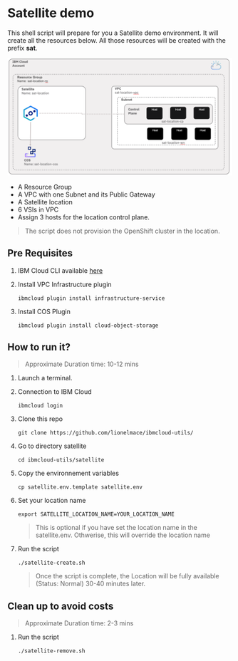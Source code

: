 # Satellite demo

This shell script will prepare for you a Satellite demo environment. 
It will create all the resources below. All those resources will be created with the prefix **sat**.

![](./sat-architecture.png)

* A Resource Group
* A VPC with one Subnet and its Public Gateway
* A Satellite location
* 6 VSIs in VPC
* Assign 3 hosts for the location control plane.

> The script does not provision the OpenShift cluster in the location.

## Pre Requisites

1. IBM Cloud CLI available [here](https://github.com/IBM-Cloud/ibm-cloud-cli-release/releases)

1. Install VPC Infrastructure plugin
    ```
    ibmcloud plugin install infrastructure-service
    ```

1. Install COS Plugin
    ```
    ibmcloud plugin install cloud-object-storage
    ```

## How to run it?

> Approximate Duration time: 10-12 mins

1. Launch a terminal.

1. Connection to IBM Cloud
    ```
    ibmcloud login
    ```

1. Clone this repo
    ```
    git clone https://github.com/lionelmace/ibmcloud-utils/
    ```

1. Go to directory satellite
    ```
    cd ibmcloud-utils/satellite
    ```

1. Copy the environnement variables
    ```
    cp satellite.env.template satellite.env
    ```

1. Set your location name
    ```
    export SATELLITE_LOCATION_NAME=YOUR_LOCATION_NAME
    ```
    > This is optional if you have set the location name in the satellite.env. Othwerise, this will override the location name

1. Run the script
    ```
    ./satellite-create.sh
    ```
    > Once the script is complete, the Location will be fully available (Status: Normal) 30-40 minutes later.

## Clean up to avoid costs

> Approximate Duration time: 2-3 mins

1. Run the script
    ```
    ./satellite-remove.sh
    ```
